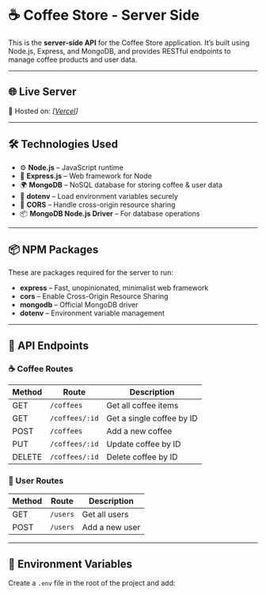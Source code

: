 # ☕ Coffee Store - Server Side

This is the **server-side API** for the Coffee Store application. It’s built using Node.js, Express, and MongoDB, and provides RESTful endpoints to manage coffee products and user data.

---

## 🌐 Live Server

🔗 Hosted on: _[[Vercel](https://coffee-store-server-mu-rosy.vercel.app)]_

---

## 🛠️ Technologies Used

- ⚙️ **Node.js** – JavaScript runtime
- 🚂 **Express.js** – Web framework for Node
- 🌍 **MongoDB** – NoSQL database for storing coffee & user data
- 🔐 **dotenv** – Load environment variables securely
- 🔗 **CORS** – Handle cross-origin resource sharing
- 📦 **MongoDB Node.js Driver** – For database operations

---

## 📦 NPM Packages

These are packages required for the server to run:

- **express** – Fast, unopinionated, minimalist web framework
- **cors** – Enable Cross-Origin Resource Sharing
- **mongodb** – Official MongoDB driver
- **dotenv** – Environment variable management

---

## 📁 API Endpoints

### ☕ Coffee Routes

| Method | Route              | Description                    |
|--------|-------------------|--------------------------------|
| GET    | `/coffees`         | Get all coffee items           |
| GET    | `/coffees/:id`     | Get a single coffee by ID      |
| POST   | `/coffees`         | Add a new coffee               |
| PUT    | `/coffees/:id`     | Update coffee by ID            |
| DELETE | `/coffees/:id`     | Delete coffee by ID            |

### 👤 User Routes

| Method | Route     | Description              |
|--------|-----------|--------------------------|
| GET    | `/users`   | Get all users            |
| POST   | `/users`   | Add a new user           |

---

## 🔐 Environment Variables

Create a `.env` file in the root of the project and add:

